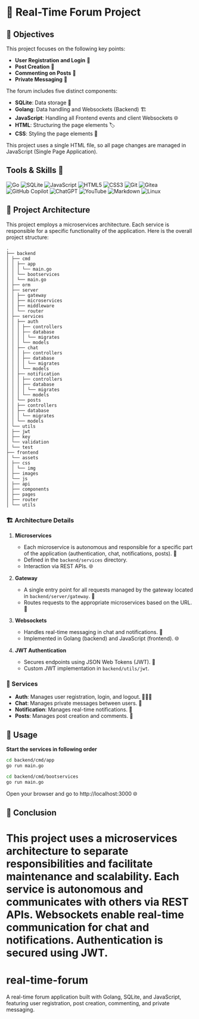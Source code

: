 # 🌟 Real-Time Forum Project


## 🚀 Objectives

This project focuses on the following key points:

- **User Registration and Login** 🔐
- **Post Creation** 📝
- **Commenting on Posts** 💬
- **Private Messaging** 💌

The forum includes five distinct components:

- **SQLite**: Data storage 💾
- **Golang**: Data handling and Websockets (Backend) 🏗️
- **JavaScript**: Handling all Frontend events and client Websockets 🌐
- **HTML**: Structuring the page elements 🏷️
- **CSS**: Styling the page elements 🎨

This project uses a single HTML file, so all page changes are managed in JavaScript (Single Page Application).


## Tools & Skills 🧰

![Go](https://img.shields.io/badge/Go-00ADD8?style=for-the-badge&logo=go&logoColor=white)
![SQLite](https://img.shields.io/badge/SQLite-003B57?style=for-the-badge&logo=sqlite&logoColor=white)
![JavaScript](https://img.shields.io/badge/JavaScript-000000?style=for-the-badge&logo=javascript&logoColor=F7DF1E)
![HTML5](https://img.shields.io/badge/HTML5-000000?style=for-the-badge&logo=html5&logoColor=E34F26)
![CSS3](https://img.shields.io/badge/CSS3-000000?style=for-the-badge&logo=css3&logoColor=1572B6)
![Git](https://img.shields.io/badge/Git-000000?style=for-the-badge&logo=git&logoColor=F05032)
![Gitea](https://img.shields.io/badge/Gitea-34495E?style=for-the-badge&logo=gitea&logoColor=5D9425)
![GitHub Copilot](https://img.shields.io/badge/githubcopilot-%23026AA7.svg?style=for-the-badge&logo=githubcopilot&logoColor=white)
![ChatGPT](https://img.shields.io/badge/chatGPT-74aa9c?style=for-the-badge&logo=openai&logoColor=white)
![YouTube](https://img.shields.io/badge/YouTube-%23FF0000.svg?style=for-the-badge&logo=YouTube&logoColor=white)
![Markdown](https://img.shields.io/badge/Markdown-000000?style=for-the-badge&logo=markdown&logoColor=white)
![Linux](https://img.shields.io/badge/Linux-FCC624?style=for-the-badge&logo=linux&logoColor=black)

## 📁 Project Architecture

This project employs a microservices architecture. Each service is responsible for a specific functionality of the application. Here is the overall project structure:



```
.
├── backend
│ ├── cmd
│ │ ├── app
│ │ │ └── main.go
│ │ └── bootservices
│ │ └── main.go
│ ├── orm
│ ├── server
│ │ ├── gateway
│ │ ├── microservices
│ │ ├── middleware
│ │ └── router
│ ├── services
│ │ ├── auth
│ │ │ ├── controllers
│ │ │ ├── database
│ │ │ │ └── migrates
│ │ │ └── models
│ │ ├── chat
│ │ │ ├── controllers
│ │ │ ├── database
│ │ │ │ └── migrates
│ │ │ └── models
│ │ ├── notification
│ │ │ ├── controllers
│ │ │ ├── database
│ │ │ │ └── migrates
│ │ │ └── models
│ │ └── posts
│ │ ├── controllers
│ │ ├── database
│ │ │ └── migrates
│ │ └── models
│ └── utils
│ ├── jwt
│ ├── key
│ └── validation
│ └── test
├── frontend
│ └── assets
│ ├── css
│ │ └── img
│ ├── images
│ └── js
│ ├── api
│ ├── components
│ ├── pages
│ ├── router
│ └── utils
```

### 🏗️ Architecture Details

1. **Microservices**
    - Each microservice is autonomous and responsible for a specific part of the application (authentication, chat, notifications, posts). 🔄
    - Defined in the `backend/services` directory.
    - Interaction via REST APIs. 🌐

2. **Gateway**
    - A single entry point for all requests managed by the gateway located in `backend/server/gateway`. 🚪
    - Routes requests to the appropriate microservices based on the URL. 🔀

3. **Websockets**
    - Handles real-time messaging in chat and notifications. 💬
    - Implemented in Golang (backend) and JavaScript (frontend). 🌐

4. **JWT Authentication**
    - Secures endpoints using JSON Web Tokens (JWT). 🔐
    - Custom JWT implementation in `backend/utils/jwt`.

### 🔧 Services

- **Auth**: Manages user registration, login, and logout. 🧑‍🤝‍🧑
- **Chat**: Manages private messages between users. 💬
- **Notification**: Manages real-time notifications. 📲
- **Posts**: Manages post creation and comments. 📝

## 🚀 Usage

**Start the services in following order**

```bash
cd backend/cmd/app
go run main.go

cd backend/cmd/bootservices
go run main.go
```

Open your browser and go to http://localhost:3000 🌐

## 🎉 Conclusion

This project uses a microservices architecture to separate responsibilities and facilitate maintenance and scalability. Each service is autonomous and communicates with others via REST APIs. Websockets enable real-time communication for chat and notifications. Authentication is secured using JWT.
=======
# real-time-forum
A real-time forum application built with Golang, SQLite, and JavaScript, featuring user registration, post creation, commenting, and private messaging.
